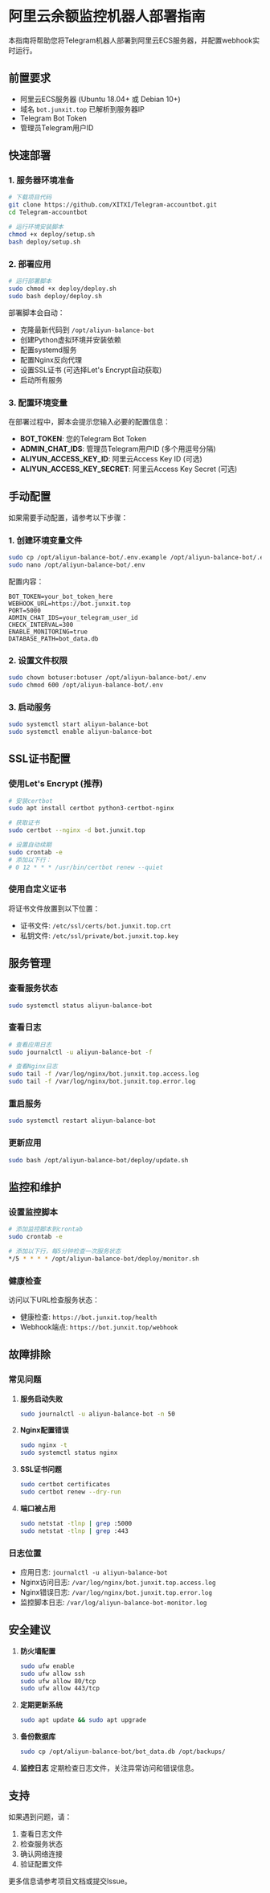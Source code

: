 # 阿里云余额监控机器人部署指南

本指南将帮助您将Telegram机器人部署到阿里云ECS服务器，并配置webhook实时运行。

## 前置要求

- 阿里云ECS服务器 (Ubuntu 18.04+ 或 Debian 10+)
- 域名 `bot.junxit.top` 已解析到服务器IP
- Telegram Bot Token
- 管理员Telegram用户ID

## 快速部署

### 1. 服务器环境准备

```bash
# 下载项目代码
git clone https://github.com/XITXI/Telegram-accountbot.git
cd Telegram-accountbot

# 运行环境安装脚本
chmod +x deploy/setup.sh
bash deploy/setup.sh
```

### 2. 部署应用

```bash
# 运行部署脚本
sudo chmod +x deploy/deploy.sh
sudo bash deploy/deploy.sh
```

部署脚本会自动：
- 克隆最新代码到 `/opt/aliyun-balance-bot`
- 创建Python虚拟环境并安装依赖
- 配置systemd服务
- 配置Nginx反向代理
- 设置SSL证书 (可选择Let's Encrypt自动获取)
- 启动所有服务

### 3. 配置环境变量

在部署过程中，脚本会提示您输入必要的配置信息：

- **BOT_TOKEN**: 您的Telegram Bot Token
- **ADMIN_CHAT_IDS**: 管理员Telegram用户ID (多个用逗号分隔)
- **ALIYUN_ACCESS_KEY_ID**: 阿里云Access Key ID (可选)
- **ALIYUN_ACCESS_KEY_SECRET**: 阿里云Access Key Secret (可选)

## 手动配置

如果需要手动配置，请参考以下步骤：

### 1. 创建环境变量文件

```bash
sudo cp /opt/aliyun-balance-bot/.env.example /opt/aliyun-balance-bot/.env
sudo nano /opt/aliyun-balance-bot/.env
```

配置内容：
```env
BOT_TOKEN=your_bot_token_here
WEBHOOK_URL=https://bot.junxit.top
PORT=5000
ADMIN_CHAT_IDS=your_telegram_user_id
CHECK_INTERVAL=300
ENABLE_MONITORING=true
DATABASE_PATH=bot_data.db
```

### 2. 设置文件权限

```bash
sudo chown botuser:botuser /opt/aliyun-balance-bot/.env
sudo chmod 600 /opt/aliyun-balance-bot/.env
```

### 3. 启动服务

```bash
sudo systemctl start aliyun-balance-bot
sudo systemctl enable aliyun-balance-bot
```

## SSL证书配置

### 使用Let's Encrypt (推荐)

```bash
# 安装certbot
sudo apt install certbot python3-certbot-nginx

# 获取证书
sudo certbot --nginx -d bot.junxit.top

# 设置自动续期
sudo crontab -e
# 添加以下行：
# 0 12 * * * /usr/bin/certbot renew --quiet
```

### 使用自定义证书

将证书文件放置到以下位置：
- 证书文件: `/etc/ssl/certs/bot.junxit.top.crt`
- 私钥文件: `/etc/ssl/private/bot.junxit.top.key`

## 服务管理

### 查看服务状态
```bash
sudo systemctl status aliyun-balance-bot
```

### 查看日志
```bash
# 查看应用日志
sudo journalctl -u aliyun-balance-bot -f

# 查看Nginx日志
sudo tail -f /var/log/nginx/bot.junxit.top.access.log
sudo tail -f /var/log/nginx/bot.junxit.top.error.log
```

### 重启服务
```bash
sudo systemctl restart aliyun-balance-bot
```

### 更新应用
```bash
sudo bash /opt/aliyun-balance-bot/deploy/update.sh
```

## 监控和维护

### 设置监控脚本

```bash
# 添加监控脚本到crontab
sudo crontab -e

# 添加以下行，每5分钟检查一次服务状态
*/5 * * * * /opt/aliyun-balance-bot/deploy/monitor.sh
```

### 健康检查

访问以下URL检查服务状态：
- 健康检查: `https://bot.junxit.top/health`
- Webhook端点: `https://bot.junxit.top/webhook`

## 故障排除

### 常见问题

1. **服务启动失败**
   ```bash
   sudo journalctl -u aliyun-balance-bot -n 50
   ```

2. **Nginx配置错误**
   ```bash
   sudo nginx -t
   sudo systemctl status nginx
   ```

3. **SSL证书问题**
   ```bash
   sudo certbot certificates
   sudo certbot renew --dry-run
   ```

4. **端口被占用**
   ```bash
   sudo netstat -tlnp | grep :5000
   sudo netstat -tlnp | grep :443
   ```

### 日志位置

- 应用日志: `journalctl -u aliyun-balance-bot`
- Nginx访问日志: `/var/log/nginx/bot.junxit.top.access.log`
- Nginx错误日志: `/var/log/nginx/bot.junxit.top.error.log`
- 监控脚本日志: `/var/log/aliyun-balance-bot-monitor.log`

## 安全建议

1. **防火墙配置**
   ```bash
   sudo ufw enable
   sudo ufw allow ssh
   sudo ufw allow 80/tcp
   sudo ufw allow 443/tcp
   ```

2. **定期更新系统**
   ```bash
   sudo apt update && sudo apt upgrade
   ```

3. **备份数据库**
   ```bash
   sudo cp /opt/aliyun-balance-bot/bot_data.db /opt/backups/
   ```

4. **监控日志**
   定期检查日志文件，关注异常访问和错误信息。

## 支持

如果遇到问题，请：
1. 查看日志文件
2. 检查服务状态
3. 确认网络连接
4. 验证配置文件

更多信息请参考项目文档或提交Issue。
